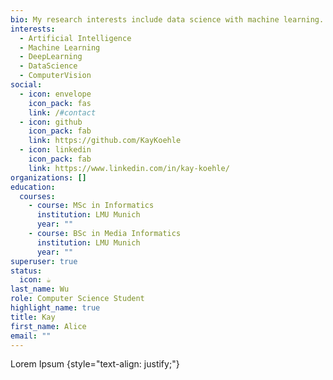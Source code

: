 ```yaml
---
bio: My research interests include data science with machine learning.
interests:
  - Artificial Intelligence
  - Machine Learning
  - DeepLearning
  - DataScience
  - ComputerVision
social:
  - icon: envelope
    icon_pack: fas
    link: /#contact
  - icon: github
    icon_pack: fab
    link: https://github.com/KayKoehle
  - icon: linkedin
    icon_pack: fab
    link: https://www.linkedin.com/in/kay-koehle/
organizations: []
education:
  courses:
    - course: MSc in Informatics
      institution: LMU Munich
      year: ""
    - course: BSc in Media Informatics
      institution: LMU Munich
      year: ""
superuser: true
status:
  icon: ☕️
last_name: Wu
role: Computer Science Student
highlight_name: true
title: Kay
first_name: Alice
email: ""
---
```

Lorem Ipsum
{style="text-align: justify;"}
